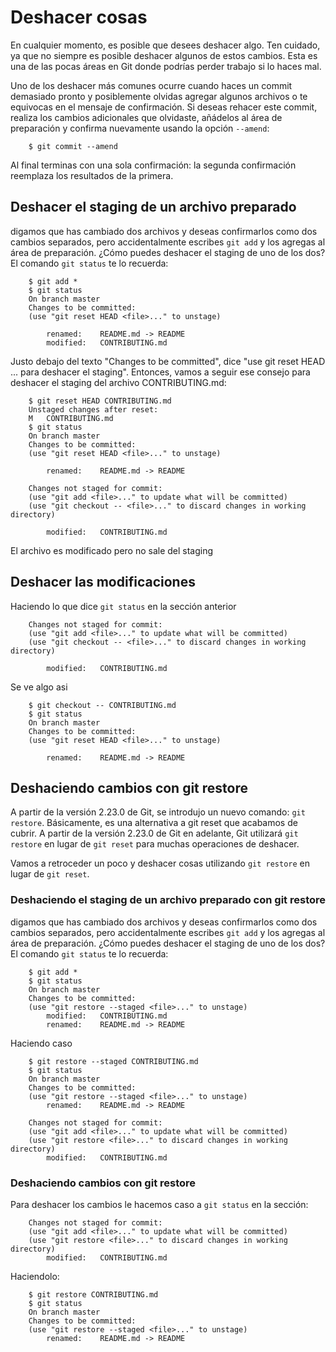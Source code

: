 # Deshacer cosas

En cualquier momento, es posible que desees deshacer algo. Ten cuidado, ya que no siempre es posible deshacer algunos de estos cambios. Esta es una de las pocas áreas en Git donde podrías perder trabajo si lo haces mal.

Uno de los deshacer más comunes ocurre cuando haces un commit demasiado pronto y posiblemente olvidas agregar algunos archivos o te equivocas en el mensaje de confirmación. Si deseas rehacer este commit, realiza los cambios adicionales que olvidaste, añádelos al área de preparación y confirma nuevamente usando la opción `--amend`:
```
    $ git commit --amend
```
Al final terminas con una sola confirmación: la segunda confirmación reemplaza los resultados de la primera.

## Deshacer el staging de un archivo preparado
digamos que has cambiado dos archivos y deseas confirmarlos como dos cambios separados, pero accidentalmente escribes `git add` y los agregas al área de preparación. ¿Cómo puedes deshacer el staging de uno de los dos? El comando `git status` te lo recuerda:
```
    $ git add *
    $ git status
    On branch master
    Changes to be committed:
    (use "git reset HEAD <file>..." to unstage)

        renamed:    README.md -> README
        modified:   CONTRIBUTING.md
```
Justo debajo del texto "Changes to be committed", dice "use git reset HEAD <file>... para deshacer el staging". Entonces, vamos a seguir ese consejo para deshacer el staging del archivo CONTRIBUTING.md:
```
    $ git reset HEAD CONTRIBUTING.md
    Unstaged changes after reset:
    M	CONTRIBUTING.md
    $ git status
    On branch master
    Changes to be committed:
    (use "git reset HEAD <file>..." to unstage)

        renamed:    README.md -> README

    Changes not staged for commit:
    (use "git add <file>..." to update what will be committed)
    (use "git checkout -- <file>..." to discard changes in working directory)

        modified:   CONTRIBUTING.md
```
El archivo es modificado pero no sale del staging

## Deshacer las modificaciones

Haciendo lo que dice `git status` en la sección anterior 
```
    Changes not staged for commit:
    (use "git add <file>..." to update what will be committed)
    (use "git checkout -- <file>..." to discard changes in working directory)

        modified:   CONTRIBUTING.md
```
Se ve algo asi 
```
    $ git checkout -- CONTRIBUTING.md
    $ git status
    On branch master
    Changes to be committed:
    (use "git reset HEAD <file>..." to unstage)

        renamed:    README.md -> README
```
## Deshaciendo cambios con git restore

A partir de la versión 2.23.0 de Git, se introdujo un nuevo comando: `git restore`. Básicamente, es una alternativa a git reset que acabamos de cubrir. A partir de la versión 2.23.0 de Git en adelante, Git utilizará `git restore` en lugar de `git reset` para muchas operaciones de deshacer.

Vamos a retroceder un poco y deshacer cosas utilizando `git restore` en lugar de `git reset`.

### Deshaciendo el staging de un archivo preparado con git restore

digamos que has cambiado dos archivos y deseas confirmarlos como dos cambios separados, pero accidentalmente escribes `git add` y los agregas al área de preparación. ¿Cómo puedes deshacer el staging de uno de los dos? El comando `git status` te lo recuerda:
```
    $ git add *
    $ git status
    On branch master
    Changes to be committed:
    (use "git restore --staged <file>..." to unstage)
        modified:   CONTRIBUTING.md
        renamed:    README.md -> README
```
Haciendo caso 
```
    $ git restore --staged CONTRIBUTING.md
    $ git status
    On branch master
    Changes to be committed:
    (use "git restore --staged <file>..." to unstage)
        renamed:    README.md -> README

    Changes not staged for commit:
    (use "git add <file>..." to update what will be committed)
    (use "git restore <file>..." to discard changes in working directory)
        modified:   CONTRIBUTING.md
```

### Deshaciendo cambios con git restore

Para deshacer los cambios le hacemos caso a `git status` en la sección:
```
    Changes not staged for commit:
    (use "git add <file>..." to update what will be committed)
    (use "git restore <file>..." to discard changes in working directory)
        modified:   CONTRIBUTING.md
```
Haciendolo:
```
    $ git restore CONTRIBUTING.md
    $ git status
    On branch master
    Changes to be committed:
    (use "git restore --staged <file>..." to unstage)
        renamed:    README.md -> README
```
